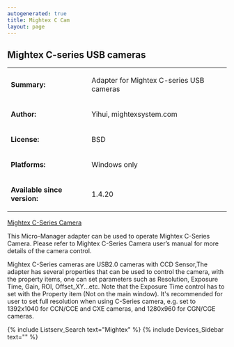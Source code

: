 ```yaml
---
autogenerated: true
title: Mightex C Cam
layout: page
---
```


## Mightex C-series USB cameras

<table>
<tr>
<td markdown="1">

**Summary:**

</td>
<td markdown="1">

Adapter for Mightex C-series USB cameras

</td>
</tr>
<tr>
<td markdown="1">

**Author:**

</td>
<td markdown="1">

Yihui, mightexsystem.com

</td>
</tr>
<tr>
<td markdown="1">

**License:**

</td>
<td markdown="1">

BSD

</td>
</tr>
<tr>
<td markdown="1">

**Platforms:**

</td>
<td markdown="1">

Windows only

</td>
</tr>
<tr>
<td markdown="1">

**Available since version:**

</td>
<td markdown="1">

1.4.20

</td>
</table>

[Mightex C-Series
Camera](http://http://www.mightexsystems.com/index.php?cPath=1_251_122)

This Micro-Manager adapter can be used to operate Mightex C-Series
Camera. Please refer to Mightex C-Series Camera user’s manual for more
details of the camera control.

Mightex C-Series cameras are USB2.0 cameras with CCD Sensor,The adapter
has several properties that can be used to control the camera, with the
property items, one can set parameters such as Resolution, Exposure
Time, Gain, ROI, Offset\_XY...etc. Note that the Exposure Time control
has to set with the Property item (Not on the main window). It's
recommended for user to set full resolution when using C-Series camera,
e.g. set to 1392x1040 for CCN/CCE and CXE cameras, and 1280x960 for
CGN/CGE cameras.

{% include Listserv_Search text="Mightex" %}
{% include Devices_Sidebar text="" %}
